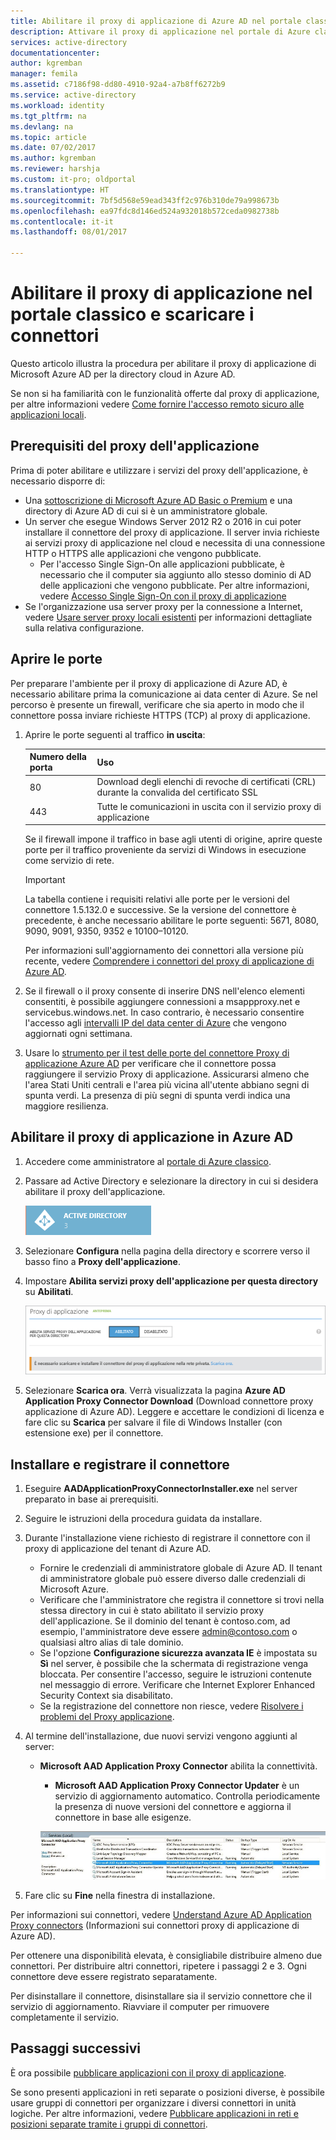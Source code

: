 ```yaml
---
title: Abilitare il proxy di applicazione di Azure AD nel portale classico | Microsoft Docs
description: Attivare il proxy di applicazione nel portale di Azure classico e installare i connettori per il proxy inverso.
services: active-directory
documentationcenter: 
author: kgremban
manager: femila
ms.assetid: c7186f98-dd80-4910-92a4-a7b8ff6272b9
ms.service: active-directory
ms.workload: identity
ms.tgt_pltfrm: na
ms.devlang: na
ms.topic: article
ms.date: 07/02/2017
ms.author: kgremban
ms.reviewer: harshja
ms.custom: it-pro; oldportal
ms.translationtype: HT
ms.sourcegitcommit: 7bf5d568e59ead343ff2c976b310de79a998673b
ms.openlocfilehash: ea97fdc8d146ed524a932018b572ceda0982738b
ms.contentlocale: it-it
ms.lasthandoff: 08/01/2017

---
```


# <a name="enable-application-proxy-in-the-classic-portal-and-download-connectors"></a>Abilitare il proxy di applicazione nel portale classico e scaricare i connettori
Questo articolo illustra la procedura per abilitare il proxy di applicazione di Microsoft Azure AD per la directory cloud in Azure AD.

Se non si ha familiarità con le funzionalità offerte dal proxy di applicazione, per altre informazioni vedere [Come fornire l'accesso remoto sicuro alle applicazioni locali](active-directory-application-proxy-get-started.md).

## <a name="application-proxy-prerequisites"></a>Prerequisiti del proxy dell'applicazione
Prima di poter abilitare e utilizzare i servizi del proxy dell'applicazione, è necessario disporre di:

* Una [sottoscrizione di Microsoft Azure AD Basic o Premium](active-directory-editions.md) e una directory di Azure AD di cui si è un amministratore globale.
* Un server che esegue Windows Server 2012 R2 o 2016 in cui poter installare il connettore del proxy di applicazione. Il server invia richieste ai servizi proxy di applicazione nel cloud e necessita di una connessione HTTP o HTTPS alle applicazioni che vengono pubblicate.
  * Per l'accesso Single Sign-On alle applicazioni pubblicate, è necessario che il computer sia aggiunto allo stesso dominio di AD delle applicazioni che vengono pubblicate. Per altre informazioni, vedere [Accesso Single Sign-On con il proxy di applicazione](active-directory-application-proxy-sso-using-kcd.md)
* Se l'organizzazione usa server proxy per la connessione a Internet, vedere [Usare server proxy locali esistenti](application-proxy-working-with-proxy-servers.md) per informazioni dettagliate sulla relativa configurazione.

## <a name="open-your-ports"></a>Aprire le porte

Per preparare l'ambiente per il proxy di applicazione di Azure AD, è necessario abilitare prima la comunicazione ai data center di Azure. Se nel percorso è presente un firewall, verificare che sia aperto in modo che il connettore possa inviare richieste HTTPS (TCP) al proxy di applicazione.

1. Aprire le porte seguenti al traffico **in uscita**:

   | Numero della porta | Uso |
   | --- | --- |
   | 80 | Download degli elenchi di revoche di certificati (CRL) durante la convalida del certificato SSL |
   | 443 | Tutte le comunicazioni in uscita con il servizio proxy di applicazione |

   Se il firewall impone il traffico in base agli utenti di origine, aprire queste porte per il traffico proveniente da servizi di Windows in esecuzione come servizio di rete.

   > [!IMPORTANT]
   > La tabella contiene i requisiti relativi alle porte per le versioni del connettore 1.5.132.0 e successive. Se la versione del connettore è precedente, è anche necessario abilitare le porte seguenti: 5671, 8080, 9090, 9091, 9350, 9352 e 10100–10120.
   >
   >Per informazioni sull'aggiornamento dei connettori alla versione più recente, vedere [Comprendere i connettori del proxy di applicazione di Azure AD](application-proxy-understand-connectors.md#automatic-updates).

2. Se il firewall o il proxy consente di inserire DNS nell'elenco elementi consentiti, è possibile aggiungere connessioni a msappproxy.net e servicebus.windows.net. In caso contrario, è necessario consentire l'accesso agli [intervalli IP del data center di Azure](https://www.microsoft.com/download/details.aspx?id=41653) che vengono aggiornati ogni settimana.

3. Usare lo [strumento per il test delle porte del connettore Proxy di applicazione Azure AD](https://aadap-portcheck.connectorporttest.msappproxy.net/) per verificare che il connettore possa raggiungere il servizio Proxy di applicazione. Assicurarsi almeno che l'area Stati Uniti centrali e l'area più vicina all'utente abbiano segni di spunta verdi. La presenza di più segni di spunta verdi indica una maggiore resilienza.

## <a name="enable-application-proxy-in-azure-ad"></a>Abilitare il proxy di applicazione in Azure AD
1. Accedere come amministratore al [portale di Azure classico](https://manage.windowsazure.com/).
2. Passare ad Active Directory e selezionare la directory in cui si desidera abilitare il proxy dell'applicazione.

    ![Active Directory - Icona](./media/active-directory-application-proxy-enable/ad_icon.png)
3. Selezionare **Configura** nella pagina della directory e scorrere verso il basso fino a **Proxy dell'applicazione**.
4. Impostare **Abilita servizi proxy dell'applicazione per questa directory** su **Abilitati**.

    ![Abilitare il proxy dell’applicazione](./media/active-directory-application-proxy-enable/app_proxy_enable.png)
5. Selezionare **Scarica ora**. Verrà visualizzata la pagina **Azure AD Application Proxy Connector Download** (Download connettore proxy applicazione di Azure AD). Leggere e accettare le condizioni di licenza e fare clic su **Scarica** per salvare il file di Windows Installer (con estensione exe) per il connettore.

## <a name="install-and-register-the-connector"></a>Installare e registrare il connettore
1. Eseguire **AADApplicationProxyConnectorInstaller.exe** nel server preparato in base ai prerequisiti.
2. Seguire le istruzioni della procedura guidata da installare.
3. Durante l'installazione viene richiesto di registrare il connettore con il proxy di applicazione del tenant di Azure AD.

   * Fornire le credenziali di amministratore globale di Azure AD. Il tenant di amministratore globale può essere diverso dalle credenziali di Microsoft Azure.
   * Verificare che l'amministratore che registra il connettore si trovi nella stessa directory in cui è stato abilitato il servizio proxy dell'applicazione. Se il dominio del tenant è contoso.com, ad esempio, l'amministratore deve essere admin@contoso.com o qualsiasi altro alias di tale dominio.
   * Se l'opzione **Configurazione sicurezza avanzata IE** è impostata su **Sì** nel server, è possibile che la schermata di registrazione venga bloccata. Per consentire l'accesso, seguire le istruzioni contenute nel messaggio di errore. Verificare che Internet Explorer Enhanced Security Context sia disabilitato.
   * Se la registrazione del connettore non riesce, vedere [Risolvere i problemi del Proxy applicazione](active-directory-application-proxy-troubleshoot.md).  
4. Al termine dell'installazione, due nuovi servizi vengono aggiunti al server:

   * **Microsoft AAD Application Proxy Connector** abilita la connettività.

     * **Microsoft AAD Application Proxy Connector Updater** è un servizio di aggiornamento automatico. Controlla periodicamente la presenza di nuove versioni del connettore e aggiorna il connettore in base alle esigenze.

     ![Servizi del connettore proxy di applicazione - Screenshot](./media/active-directory-application-proxy-enable/app_proxy_services.png)
5. Fare clic su **Fine** nella finestra di installazione.

Per informazioni sui connettori, vedere [Understand Azure AD Application Proxy connectors](application-proxy-understand-connectors.md) (Informazioni sui connettori proxy di applicazione di Azure AD).

Per ottenere una disponibilità elevata, è consigliabile distribuire almeno due connettori. Per distribuire altri connettori, ripetere i passaggi 2 e 3. Ogni connettore deve essere registrato separatamente.

Per disinstallare il connettore, disinstallare sia il servizio connettore che il servizio di aggiornamento. Riavviare il computer per rimuovere completamente il servizio.

## <a name="next-steps"></a>Passaggi successivi
È ora possibile [pubblicare applicazioni con il proxy di applicazione](active-directory-application-proxy-publish.md).

Se sono presenti applicazioni in reti separate o posizioni diverse, è possibile usare gruppi di connettori per organizzare i diversi connettori in unità logiche. Per altre informazioni, vedere [Pubblicare applicazioni in reti e posizioni separate tramite i gruppi di connettori](active-directory-application-proxy-connectors.md).

